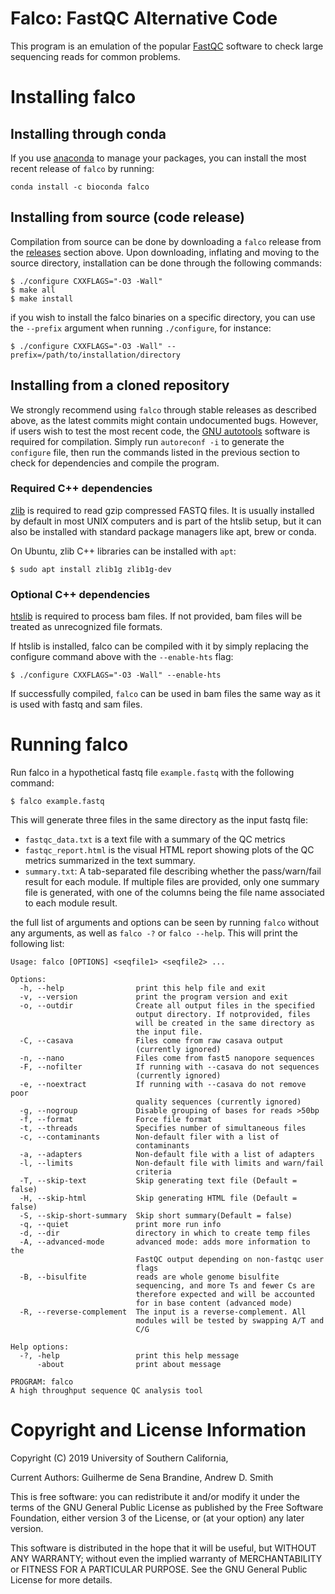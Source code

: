 # Falco: FastQC Alternative Code
This program is an emulation of the popular
[FastQC](https://www.bioinformatics.babraham.ac.uk/projects/fastqc) software to
check large sequencing reads for common problems.

Installing falco
================

## Installing through conda
If you use [anaconda](https://anaconda.org) to manage your packages, you can
install the most recent release of `falco` by running:
```
conda install -c bioconda falco
```

## Installing from source (code release)

Compilation from source can be done by downloading a `falco` release from the
[releases](https://github.com/smithlabcode/falco/releases)
section above. Upon downloading, inflating and moving to the source
directory, installation can be done through the following commands:

```
$ ./configure CXXFLAGS="-O3 -Wall"
$ make all
$ make install
```
if you wish to install the falco binaries on a specific directory, you can use the `--prefix` argument when running `./configure`, for instance:

```
$ ./configure CXXFLAGS="-O3 -Wall" --prefix=/path/to/installation/directory
```

## Installing from a cloned repository
We strongly recommend using `falco` through stable releases as described above,
as the latest commits might contain undocumented bugs. However, if users wish
to test the most recent code, the
[GNU autotools](https://www.gnu.org/software/automake) software is required
for compilation. Simply run `autoreconf -i` to generate the `configure` file,
then run the commands listed in the previous section to check for dependencies
and compile the program.

### Required C++ dependencies

[zlib](https://zlib.net) is required to read gzip compressed FASTQ files. It is
usually installed by default in most UNIX computers and is part of the htslib
setup, but it can also be installed with standard package managers like 
apt, brew or conda.

On Ubuntu, zlib C++ libraries can be installed with `apt`:
```
$ sudo apt install zlib1g zlib1g-dev
```

### Optional C++ dependencies

[htslib](https://github.com/samtools/htslib) is required to process bam
files. If not provided, bam files will be treated as unrecognized file
formats.

If htslib is installed, falco can be compiled with it by simply replacing the
configure command above with the `--enable-hts` flag:

```
$ ./configure CXXFLAGS="-O3 -Wall" --enable-hts
```

If successfully compiled, `falco` can be used in bam files the same way as it is
used with fastq and sam files.

Running falco
=============

Run falco in a hypothetical fastq file `example.fastq` with the following
command:
```
$ falco example.fastq
```

This will generate three files in the same directory as the input fastq file:
 * ``fastqc_data.txt`` is a text file with a summary of the QC
   metrics
 * ``fastqc_report.html`` is the visual HTML report showing plots of the
   QC metrics summarized in the text summary.
* ``summary.txt``: A tab-separated file describing whether the pass/warn/fail
  result for each module. If multiple files are provided, only one summary file
  is generated, with one of the columns being the file name associated to each
  module result.

the full list of arguments and options can be seen by running `falco` without any arguments, as well as `falco -?` or `falco --help`. This will print the following list:

```
Usage: falco [OPTIONS] <seqfile1> <seqfile2> ...

Options:
  -h, --help                print this help file and exit 
  -v, --version             print the program version and exit 
  -o, --outdir              Create all output files in the specified 
                            output directory. If notprovided, files 
                            will be created in the same directory as 
                            the input file. 
  -C, --casava              Files come from raw casava output 
                            (currently ignored) 
  -n, --nano                Files come from fast5 nanopore sequences 
  -F, --nofilter            If running with --casava do not sequences 
                            (currently ignored) 
  -e, --noextract           If running with --casava do not remove poor 
                            quality sequences (currently ignored) 
  -g, --nogroup             Disable grouping of bases for reads >50bp 
  -f, --format              Force file format 
  -t, --threads             Specifies number of simultaneous files 
  -c, --contaminants        Non-default filer with a list of 
                            contaminants 
  -a, --adapters            Non-default file with a list of adapters 
  -l, --limits              Non-default file with limits and warn/fail 
                            criteria 
  -T, --skip-text           Skip generating text file (Default = false) 
  -H, --skip-html           Skip generating HTML file (Default = false) 
  -S, --skip-short-summary  Skip short summary(Default = false) 
  -q, --quiet               print more run info 
  -d, --dir                 directory in which to create temp files 
  -A, --advanced-mode       advanced mode: adds more information to the 
                            FastQC output depending on non-fastqc user 
                            flags 
  -B, --bisulfite           reads are whole genome bisulfite 
                            sequencing, and more Ts and fewer Cs are 
                            therefore expected and will be accounted 
                            for in base content (advanced mode) 
  -R, --reverse-complement  The input is a reverse-complement. All 
                            modules will be tested by swapping A/T and 
                            C/G 

Help options:
  -?, -help                 print this help message 
      -about                print about message 

PROGRAM: falco
A high throughput sequence QC analysis tool
```
Copyright and License Information
=================================

Copyright (C) 2019
University of Southern California,

Current Authors: Guilherme de Sena Brandine, Andrew D. Smith

This is free software: you can redistribute it and/or modify it under
the terms of the GNU General Public License as published by the Free
Software Foundation, either version 3 of the License, or (at your
option) any later version.

This software is distributed in the hope that it will be useful, but
WITHOUT ANY WARRANTY; without even the implied warranty of
MERCHANTABILITY or FITNESS FOR A PARTICULAR PURPOSE.  See the GNU
General Public License for more details.
